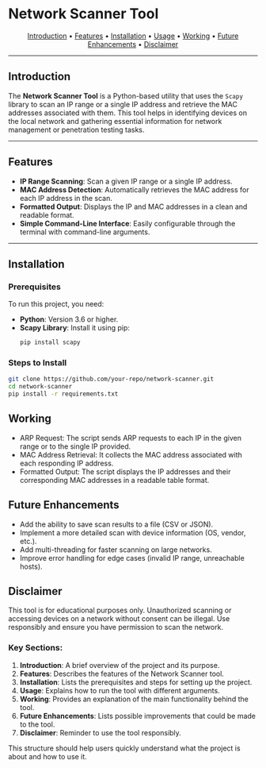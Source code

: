 # Network Scanner Tool

<p align="center">
  <a href="#introduction">Introduction</a> •
  <a href="#features">Features</a> •
  <a href="#installation">Installation</a> •
  <a href="#usage">Usage</a> •
  <a href="#working">Working</a> •
  <a href="#future-enhancements">Future Enhancements</a> •
  <a href="#disclaimer">Disclaimer</a>
</p>

---

## Introduction

The **Network Scanner Tool** is a Python-based utility that uses the `Scapy` library to scan an IP range or a single IP address and retrieve the MAC addresses associated with them. This tool helps in identifying devices on the local network and gathering essential information for network management or penetration testing tasks.

---

## Features

- **IP Range Scanning**: Scan a given IP range or a single IP address.
- **MAC Address Detection**: Automatically retrieves the MAC address for each IP address in the scan.
- **Formatted Output**: Displays the IP and MAC addresses in a clean and readable format.
- **Simple Command-Line Interface**: Easily configurable through the terminal with command-line arguments.

---

## Installation

### Prerequisites

To run this project, you need:

- **Python**: Version 3.6 or higher.
- **Scapy Library**: Install it using pip:
  ```bash
  pip install scapy
  ```

### Steps to Install
  ```bash
git clone https://github.com/your-repo/network-scanner.git
cd network-scanner
pip install -r requirements.txt
  ```
## Working
- ARP Request: The script sends ARP requests to each IP in the given range or to the single IP provided.
- MAC Address Retrieval: It collects the MAC address associated with each responding IP address.
- Formatted Output: The script displays the IP addresses and their corresponding MAC addresses in a readable table format.



## Future Enhancements
- Add the ability to save scan results to a file (CSV or JSON).
- Implement a more detailed scan with device information (OS, vendor, etc.).
- Add multi-threading for faster scanning on large networks.
- Improve error handling for edge cases (invalid IP range, unreachable hosts).


## Disclaimer
This tool is for educational purposes only. Unauthorized scanning or accessing devices on a network without consent can be illegal. Use responsibly and ensure you have permission to scan the network.

### Key Sections:
1. **Introduction**: A brief overview of the project and its purpose.
2. **Features**: Describes the features of the Network Scanner tool.
3. **Installation**: Lists the prerequisites and steps for setting up the project.
4. **Usage**: Explains how to run the tool with different arguments.
5. **Working**: Provides an explanation of the main functionality behind the tool.
6. **Future Enhancements**: Lists possible improvements that could be made to the tool.
7. **Disclaimer**: Reminder to use the tool responsibly.

This structure should help users quickly understand what the project is about and how to use it.




  
